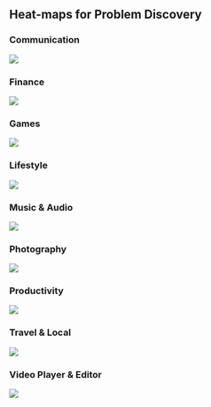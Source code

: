 ## Heat-maps for Problem Discovery

### Communication
![](/assets/PD_Communication.png)

### Finance
![](/assets/PD_Finance.png)

### Games
![](/assets/FR_Games.png)

### Lifestyle
![](/assets/PD_Lifestyle.png)

### Music & Audio
![](/assets/PD_Music.png)

### Photography
![](/assets/PD_Photography.png)

### Productivity
![](/assets/PD_Productivity.png)

### Travel & Local
![](/assets/PD_Travel.png)

### Video Player & Editor
![](/assets/PD_Video.png)








